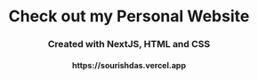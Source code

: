 <h1 align="center">Check out my Personal Website</h1>

<h3 align="center">Created with NextJS, HTML and CSS</h3>
<h4 align="center">https://sourishdas.vercel.app</h4>
